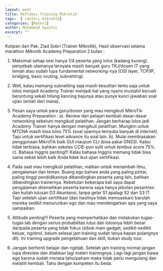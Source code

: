 ```yaml
---
layout: post
title: Refleksi Training Mikrotik
tags:  [ router, mikrotik]
categories: [Materi]
author: Muhammad Syaiful
excerpt: ""
---
```


Kutipan dari Pak. Ziad Sobri (Trainer Mikrotik), 
Hasil observasi selama marathon Mikrotik Academy Preparation 2 bulan :

1. Maksimal setiap sesi hanya 1/4 peserta yang lolos (kadang kurang). penyebab utamanya ternyata masih banyak guru TKJ/dosen IT yang lemah atau sudah lupa fundamental networking-nya (OSI layer, TCP/IP, bridging, basic routing, subnetting).
2. Well, kalau memang subnetting saja masih kesulitan tentu saja untuk lolos menjadi Academy Trainer menjadi hal yang nyaris mustahil kecuali beruntung sekali hitung kancing bajunya atau punya kunci jawaban soal ujian (entah dari mana).
3. Pesan saya untuk para guru/dosen yang mau mengikuti MikroTik Academy Preparation : a). Review dan pelajari kembali dasar-dasar networking sebelum mengikuti pelatihan. Jangan berharap lolos jadi Academy Trainer hanya dengan mengikuti pelatihan. Mungkin untuk MTCNA masih bisa lolos 75% (soal ujiannya ternyata banyak di internet). Tapi untuk sertifikasi level advance itu soal lain. b). Mulai membiasakan penggunaan MikroTik baik GUI maupun CLI (bisa pakai GNS3). Kalau tidak terbiasa, bahkan sekelas CCIE-pun sulit untuk tembus score 75%. c). Bahasa Inggris penting!!! Kalau bahasa Inggris memang tidak bisa sama sekali lebih baik Anda tidak ikut ujian sertifikasi.

4. Pada saat mau mengikuti pelatihan, niatkan untuk menambah ilmu, pengalaman dan teman. Buang ego bahwa anda yang paling pintar, paling tinggi pendidikannya dibandingkan peserta yang lain, bahkan dibandingkan trainernya. Kebetulan beberapa kali saya dapat pengalaman diremehkan peserta karena saya hanya jebolan pesantren dan kuliah lulusan D3 Akuntansi, tanpa gelar S1 apalagi S2 dan S3 IT. Tapi setelah ujian sertifikasi (dan hasilnya tidak memuaskan) barulah mereka sedikit menurunkan ego dan mau mendengarkan apa yang saya sampaikan.

5. Attitude penting!!! Peserta yang memperhatikan dan melakukan tugas-tugas lab dengan serius probabilitas lulus dan lolosnya lebih besar daripada peserta yang tidak fokus (sibuk main gadget, sedikit-sedikit keluar, ngobrol, belum selesai jam training sudah tanya kapan pulangnya dll). Ini training upgrade pengetahuan dan skill, bukan study tour.

6. Jangan berhenti belajar dan ngelab. Setelah jam training normal jangan lupa direview dan dilabkan lagi materi trainingnya. Lagi-lagi jangan bawa ego karena sudah merasa tahu/paham maka tidak perlu mengulang dan melatih kembali. Tahu dengan kompeten itu beda.